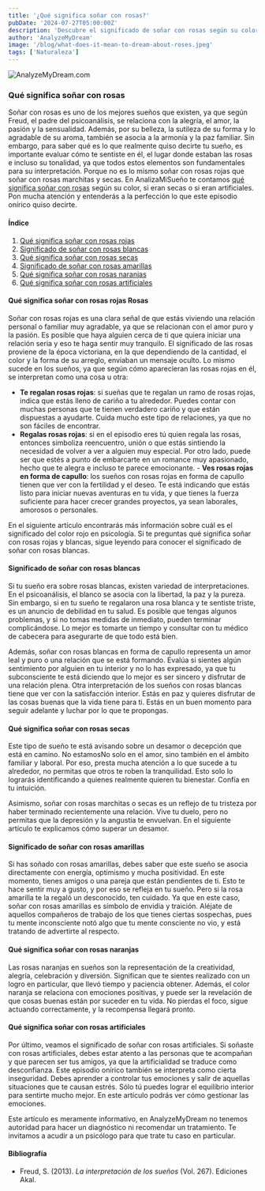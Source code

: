 ```yaml
---
title: '¿Qué significa soñar con rosas?'
pubDate: '2024-07-27T05:00:00Z'
description: 'Descubre el significado de soñar con rosas según su color y estado. Aprende a interpretar estos sueños para comprender mejor tus emociones y situaciones personales.'
author: 'AnalyzeMyDream'
image: '/blog/what-does-it-mean-to-dream-about-roses.jpeg'
tags: ['Naturaleza']
---
```


![AnalyzeMyDream.com](/blog/what-does-it-mean-to-dream-about-roses.jpeg)

### Qué significa soñar con rosas

Soñar con rosas es uno de los mejores sueños que existen, ya que según Freud, el padre del psicoanálisis, se relaciona con la alegría, el amor, la pasión y la sensualidad. Además, por su belleza, la sutileza de su forma y lo agradable de su aroma, también se asocia a la armonía y la paz familiar. Sin embargo, para saber qué es lo que realmente quiso decirte tu sueño, es importante evaluar cómo te sentiste en él, el lugar donde estaban las rosas e incluso su tonalidad, ya que todos estos elementos son fundamentales para su interpretación. Porque no es lo mismo soñar con rosas rojas que soñar con rosas marchitas y secas. En AnalizaMiSueño te contamos [qué significa soñar con rosas](#que-significa-soñar-con-rosas) según su color, si eran secas o si eran artificiales. Pon mucha atención y entenderás a la perfección lo que este episodio onírico quiso decirte.

#### Índice

1. [Qué significa soñar con rosas rojas](#que-significa-sonar-con-rosas-rojas)
2. [Significado de soñar con rosas blancas](#significado-de-sonar-con-rosas-blancas)
3. [Qué significa soñar con rosas secas](#que-significa-sonar-con-rosas-secas)
4. [Significado de soñar con rosas amarillas](#significado-de-sonar-con-rosas-amarillas)
5. [Qué significa soñar con rosas naranjas](#que-significa-sonar-con-rosas-naranjas)
6. [Qué significa soñar con rosas artificiales](#que-significa-sonar-con-rosas-artificiales)

#### Qué significa soñar con rosas rojas Rosas

Soñar con rosas rojas es una clara señal de que estás viviendo una relación personal o familiar muy agradable, ya que se relacionan con el amor puro y la pasión. Es posible que haya alguien cerca de ti que quiera iniciar una relación seria y eso te haga sentir muy tranquilo. El significado de las rosas proviene de la época victoriana, en la que dependiendo de la cantidad, el color y la forma de su arreglo, enviaban un mensaje oculto. Lo mismo sucede en los sueños, ya que según cómo aparecieran las rosas rojas en él, se interpretan como una cosa u otra:
- **Te regalan rosas rojas**: si sueñas que te regalan un ramo de rosas rojas, indica que estás lleno de cariño a tu alrededor. Puedes contar con muchas personas que te tienen verdadero cariño y que están dispuestas a ayudarte. Cuida mucho este tipo de relaciones, ya que no son fáciles de encontrar.
- **Regalas rosas rojas**: si en el episodio eres tú quien regala las rosas, entonces simboliza reencuentro, unión o que estás sintiendo la necesidad de volver a ver a alguien muy especial. Por otro lado, puede ser que estés a punto de embarcarte en un romance muy apasionado, hecho que te alegra e incluso te parece emocionante. - **Ves rosas rojas en forma de capullo**: los sueños con rosas rojas en forma de capullo tienen que ver con la fertilidad y el deseo. Te está indicando que estás listo para iniciar nuevas aventuras en tu vida, y que tienes la fuerza suficiente para hacer crecer grandes proyectos, ya sean laborales, amorosos o personales.

En el siguiente artículo encontrarás más información sobre cuál es el significado del color rojo en psicología. Si te preguntas qué significa soñar con rosas rojas y blancas, sigue leyendo para conocer el significado de soñar con rosas blancas.

#### Significado de soñar con rosas blancas

Si tu sueño era sobre rosas blancas, existen variedad de interpretaciones. En el psicoanálisis, el blanco se asocia con la libertad, la paz y la pureza. Sin embargo, si en tu sueño te regalaron una rosa blanca y te sentiste triste, es un anuncio de debilidad en tu salud. Es posible que tengas algunos problemas, y si no tomas medidas de inmediato, pueden terminar complicándose. Lo mejor es tomarte un tiempo y consultar con tu médico de cabecera para asegurarte de que todo está bien.

Además, soñar con rosas blancas en forma de capullo representa un amor leal y puro o una relación que se está formando. Evalúa si sientes algún sentimiento por alguien en tu interior y no lo has expresado, ya que tu subconsciente te está diciendo que lo mejor es ser sincero y disfrutar de una relación plena. Otra interpretación de los sueños con rosas blancas tiene que ver con la satisfacción interior. Estás en paz y quieres disfrutar de las cosas buenas que la vida tiene para ti. Estás en un buen momento para seguir adelante y luchar por lo que te propongas.

#### Qué significa soñar con rosas secas

Este tipo de sueño te está avisando sobre un desamor o decepción que está en camino. No estamosNo solo en el amor, sino también en el ámbito familiar y laboral. Por eso, presta mucha atención a lo que sucede a tu alrededor, no permitas que otros te roben la tranquilidad. Esto solo lo lograrás identificando a quienes realmente quieren tu bienestar. Confía en tu intuición.

Asimismo, soñar con rosas marchitas o secas es un reflejo de tu tristeza por haber terminado recientemente una relación. Vive tu duelo, pero no permitas que la depresión y la angustia te envuelvan. En el siguiente artículo te explicamos cómo superar un desamor.

#### Significado de soñar con rosas amarillas

Si has soñado con rosas amarillas, debes saber que este sueño se asocia directamente con energía, optimismo y mucha positividad. En este momento, tienes amigos o una pareja que están pendientes de ti. Esto te hace sentir muy a gusto, y por eso se refleja en tu sueño. Pero si la rosa amarilla te la regaló un desconocido, ten cuidado. Ya que en este caso, soñar con rosas amarillas es símbolo de envidia y traición. Aléjate de aquellos compañeros de trabajo de los que tienes ciertas sospechas, pues tu mente inconsciente notó algo que tu mente consciente no vio, y está tratando de advertirte al respecto. 

#### Qué significa soñar con rosas naranjas

Las rosas naranjas en sueños son la representación de la creatividad, alegría, celebración y diversión. Significan que te sientes realizado con un logro en particular, que llevó tiempo y paciencia obtener. Además, el color naranja se relaciona con emociones positivas, y puede ser la revelación de que cosas buenas están por suceder en tu vida. No pierdas el foco, sigue actuando correctamente, y la recompensa llegará pronto. 

#### Qué significa soñar con rosas artificiales

Por último, veamos el significado de soñar con rosas artificiales. Si soñaste con rosas artificiales, debes estar atento a las personas que te acompañan y que parecen ser tus amigos, ya que la artificialidad se traduce como desconfianza. Este episodio onírico también se interpreta como cierta inseguridad. Debes aprender a controlar tus emociones y salir de aquellas situaciones que te causan estrés. Sólo tú puedes lograr el equilibrio interior para sentirte mucho mejor. En este artículo podrás ver cómo gestionar las emociones.

Este artículo es meramente informativo, en AnalyzeMyDream no tenemos autoridad para hacer un diagnóstico ni recomendar un tratamiento. Te invitamos a acudir a un psicólogo para que trate tu caso en particular.

#### Bibliografía

- Freud, S. (2013). *La interpretación de los sueños* (Vol. 267). Ediciones Akal.